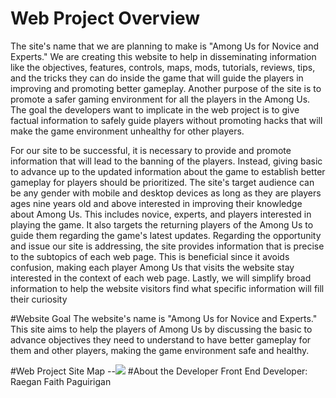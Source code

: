 # Web Project Overview
The  site's  name  that  we  are  planning  to  make  is  "Among  Us  for  Novice  and Experts."  We  are  creating  this  website  to  help  in  disseminating  information  like  the objectives, features, controls, maps, mods, tutorials, reviews, tips, and the tricks they can do  inside  the  game  that  will  guide  the  players  in  improving  and  promoting  better gameplay. Another purpose of the site is to promote a safer gaming environment for all the players in the Among Us.  The  goal  the  developers  want  to  implicate  in  the  web  project is  to  give  factual information  to  safely  guide  players  without  promoting  hacks  that  will  make  the  game environment unhealthy for other players.

For our site to be successful, it is necessary to provide  and  promote  information  that  will  lead  to  the  banning of  the  players.  Instead, giving basic to advance up to the updated information about the game to establish better gameplay for players should be prioritized.  The site's target audience can be any gender with mobile and desktop devices as long  as  they  are players  ages  nine  years  old  and  above  interested  in  improving  their knowledge  about  Among  Us.  This  includes  novice,  experts,  and  players  interested  in playing  the game. It  also  targets  the  returning  players of  the  Among  Us  to  guide them regarding the game's latest updates.   Regarding  the  opportunity  and  issue  our  site  is  addressing,  the  site  provides information that is precise to the subtopics of each web page. This is beneficial since it avoids confusion, making each player Among Us that visits the website stay interested in the context of each web page. Lastly, we will simplify broad information to help the website visitors find what specific information will fill their curiosity

#Website Goal
The website's name is "Among Us for Novice and Experts." This site aims to help the  players  of  Among  Us  by  discussing  the  basic  to  advance  objectives  they  need  to understand  to  have  better  gameplay  for  them  and  other  players,  making  the  game environment safe and healthy.

#Web Project Site Map
--![](img/LOGINFRAME.png)
#About the Developer
Front End Developer: Raegan Faith Paguirigan
